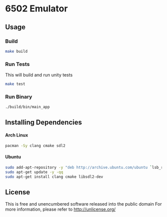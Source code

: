 # 6502 Emulator

## Usage

### Build

```bash
make build
```

### Run Tests
This will build and run unity tests

```bash
make test
```

### Run Binary

```bash
./build/bin/main_app
```

## Installing Dependencies

#### Arch Linux
```bash
pacman -Sy clang cmake sdl2
```

#### Ubuntu
```bash
sudo add-apt-repository -y "deb http://archive.ubuntu.com/ubuntu `lsb_release -sc` main universe restricted multiverse"
sudo apt-get update -y -qq
sudo apt-get install clang cmake libsdl2-dev
```

## License
This is free and unencumbered software released into the public domain
For more information, please refer to <http://unlicense.org/>
